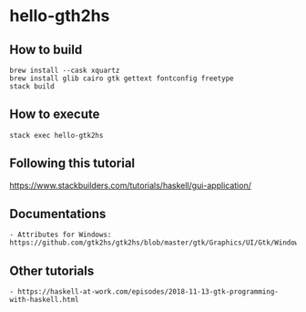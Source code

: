 # hello-gth2hs

## How to build
```
brew install --cask xquartz
brew install glib cairo gtk gettext fontconfig freetype
stack build
```

## How to execute
```
stack exec hello-gtk2hs
```

## Following this tutorial
https://www.stackbuilders.com/tutorials/haskell/gui-application/

## Documentations
    - Attributes for Windows: https://github.com/gtk2hs/gtk2hs/blob/master/gtk/Graphics/UI/Gtk/Windows/Window.chs
    

## Other tutorials
    - https://haskell-at-work.com/episodes/2018-11-13-gtk-programming-with-haskell.html
